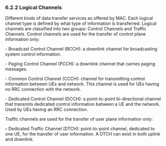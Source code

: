 ### 6.2.2 Logical Channels

Different kinds of data transfer services as offered by MAC. Each
logical channel type is defined by what type of information is
transferred. Logical channels are classified into two groups: Control
Channels and Traffic Channels. Control channels are used for the
transfer of control plane information only:

\- Broadcast Control Channel (BCCH): a downlink channel for broadcasting
system control information.

\- Paging Control Channel (PCCH): a downlink channel that carries paging
messages.

\- Common Control Channel (CCCH): channel for transmitting control
information between UEs and network. This channel is used for UEs having
no RRC connection with the network.

\- Dedicated Control Channel (DCCH): a point-to-point bi-directional
channel that transmits dedicated control information between a UE and
the network. Used by UEs having an RRC connection.

Traffic channels are used for the transfer of user plane information
only:

**-** Dedicated Traffic Channel (DTCH): point-to-point channel,
dedicated to one UE, for the transfer of user information. A DTCH can
exist in both uplink and downlink.